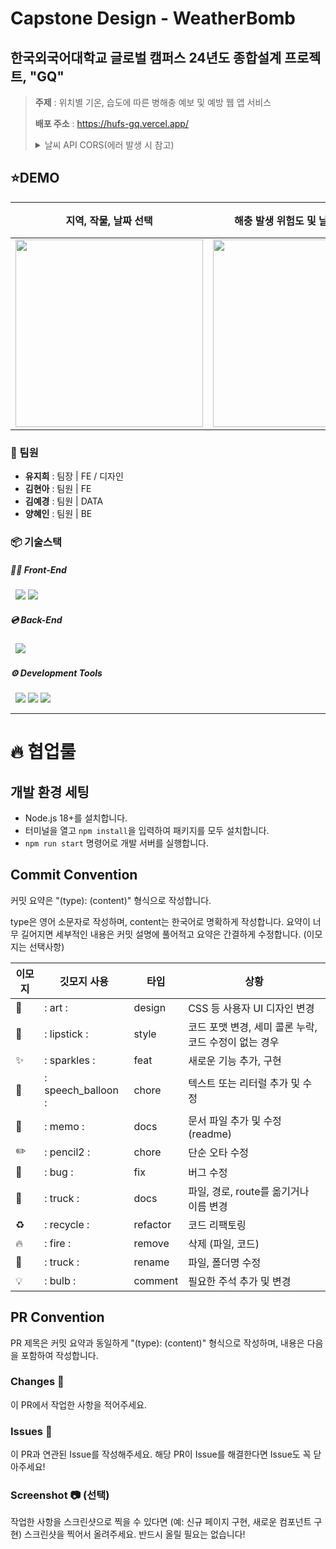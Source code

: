 # Capstone Design - WeatherBomb
## 한국외국어대학교 글로벌 캠퍼스 24년도 종합설계 프로젝트, "GQ"
> **주제** : 위치별 기온, 습도에 따른 병해충 예보 및 예방 웹 앱 서비스
> 
> **배포 주소** : https://hufs-gq.vercel.app/
> <details><summary>날씨 API CORS(에러 발생 시 참고)</summary>https://cors-anywhere.herokuapp.com/corsdemo <br /> 에러 발생 시 위의 사이트에 접속하여 버튼 클릭후 배포 서버에 재접속 해주세요.</details>

## ⭐️DEMO

|지역, 작물, 날짜 선택|해충 발생 위험도 및 날씨 정보 제공|발생가능 해충 정보&농약 및 대처법 정보 제공|
|:-:|:-:|:-:|
|<img width="300" src="https://github.com/CapstoneDesign24-GQ/.github/assets/118183190/3d36f5a1-3544-46ab-afdf-b9408492418b" />|<img width="300" src="https://github.com/CapstoneDesign24-GQ/.github/assets/118183190/0dc201b4-57c3-44e8-98a5-45388f9bf971" />|<img width="300" src="https://github.com/CapstoneDesign24-GQ/.github/assets/118183190/c71a1c97-7dea-4b71-8859-1af6b3f3663b" /> |


### 👥 팀원
- **유지희** : 팀장 | FE / 디자인
- **김현아** : 팀원 | FE 
- **김예경** : 팀원 | DATA 
- **양혜인** : 팀원 | BE

### 📦 기술스택
##### 👩‍💻 Front-End
&nbsp; <img src="https://img.shields.io/badge/React-61DAFB?style=flat&logo=react&logoColor=white">&nbsp;<img src="https://img.shields.io/badge/styled-components-DB7093?style=flat&logo=styled-components&logoColor=white">
##### 💿 Back-End
&nbsp; <img src="https://img.shields.io/badge/Django-092E20?style=flat&logo=Django&logoColor=white">
##### ⚙️ Development Tools
&nbsp; <img src="https://img.shields.io/badge/GitHub-181717?style=flat&logo=github&logoColor=white">&nbsp;<img src="https://img.shields.io/badge/Notion-000?style=flat&logo=notion&logoColor=white">&nbsp;<img src="https://img.shields.io/badge/Figma-F24E1E?style=flat&logo=figma&logoColor=white">

---
# 🔥 협업룰
## 개발 환경 세팅

- Node.js 18+를 설치합니다.
- 터미널을 열고 `npm install`을 입력하여 패키지를 모두 설치합니다.
- `npm run start` 명령어로 개발 서버를 실행합니다.

## Commit Convention

커밋 요약은 "(type): (content)" 형식으로 작성합니다.

type은 영어 소문자로 작성하며, content는 한국어로 명확하게 작성합니다. 요약이 너무 길어지면 세부적인 내용은 커밋 설명에 풀어적고 요약은 간결하게 수정합니다. (이모지는 선택사항)

| 이모지 | 깃모지 사용        | 타입     | 상황                                                  |
| ------ | ------------------ | -------- | ----------------------------------------------------- |
| 🎨     | : art :            | design   | CSS 등 사용자 UI 디자인 변경                          |
| 💄     | : lipstick :       | style    | 코드 포맷 변경, 세미 콜론 누락, 코드 수정이 없는 경우 |
| ✨     | : sparkles :       | feat     | 새로운 기능 추가, 구현                                |
| 💬     | : speech_balloon : | chore    | 텍스트 또는 리터럴 추가 및 수정                       |
| 📝     | : memo :           | docs     | 문서 파일 추가 및 수정 (readme)                       |
| ✏️     | : pencil2 :        | chore    | 단순 오타 수정                                        |
| 🐛     | : bug :            | fix      | 버그 수정                                             |
| 🚚     | : truck :          | docs     | 파일, 경로, route를 옮기거나 이름 변경                |
| ♻️     | : recycle :        | refactor | 코드 리팩토링                                         |
| 🔥     | : fire :           | remove   | 삭제 (파일, 코드)                                     |
| 🚚     | : truck :          | rename   | 파일, 폴더명 수정                                     |
| 💡     | : bulb :           | comment  | 필요한 주석 추가 및 변경                              |

## PR Convention

PR 제목은 커밋 요약과 동일하게 "(type): (content)" 형식으로 작성하며, 내용은 다음을 포함하여 작성합니다.

### Changes 📝

이 PR에서 작업한 사항을 적어주세요.

### Issues 🚩

이 PR과 연관된 Issue를 작성해주세요. 해당 PR이 Issue를 해결한다면 Issue도 꼭 닫아주세요!

### Screenshot 📷 (선택)

작업한 사항을 스크린샷으로 찍을 수 있다면 (예: 신규 페이지 구현, 새로운 컴포넌트 구현) 스크린샷을 찍어서 올려주세요. 반드시 올릴 필요는 없습니다!

